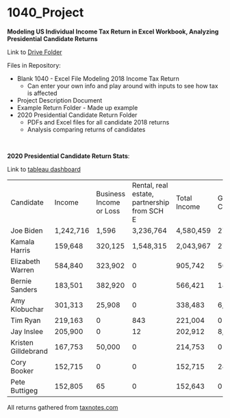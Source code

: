 # 1040_Project
**Modeling US Individual Income Tax Return in Excel Workbook, Analyzing Presidential Candidate Returns**

Link to [Drive Folder](https://drive.google.com/drive/u/2/folders/1ZtIlHaZWFQKG-dd0nJMSenU5yyaIhIF1) 

Files in Repository:
* Blank 1040 - Excel File Modeling 2018 Income Tax Return 
  * Can enter your own info and play around with inputs to see how tax is affected
* Project Description Document
* Example Return Folder - Made up example 
* 2020 Presidential Candidate Return Folder
  * PDFs and Excel files for all candidate 2018 returns
  * Analysis comparing returns of candidates


<br>

**2020 Presidential Candidate Return Stats**:

Link to [tableau dashboard](https://public.tableau.com/app/profile/scott1352/viz/IncomeTaxes-2020USPresidentialCandidates/Dashboard1)

|                     |      |                      |                                          |            |                |                  |                   |
|:--------------------|:----------|:------------------------|:--------------------------------------------|:-------------|:-----------------|:-------------------|:--------------------|
| Candidate   | Income    | Business Income or Loss | Rental, real estate, partnership from SCH E | Total Income | Gifts to Charity | Tax  | Effective Tax Rate        |
| Joe Biden           | 1,242,716 | 1,596                 | 3,236,764                                  | 4,580,459   | 275,796        | 1,517,831   | 35.6% |
| Kamala Harris       | 159,648  | 320,125                | 1,548,315                                   | 2,043,967    | 27,259         | 611,965   | 38.3%|
| Elizabeth Warren    | 584,840  | 323,902                | 0                                         | 905,742     | 50,128        | 230,068 | 29.3% |
| Bernie Sanders      | 183,501 | 382,920                | 0                                         | 566,421     | 18,950         | 133,214 | 28.0%   |
| Amy Klobuchar       | 301,313 | 25,908                 | 0                                         | 338,483     | 6,602          | 63,968 | 21.0% |
| Tim Ryan            | 219,163  | 0                   | 843                                  | 221,004     | 0            | 35,799           | 16.0% |
| Jay Inslee          | 205,900  | 0              | 12                                       | 202,912     | 8,295         | 29,906| 17.4% |
| Kristen Gilldebrand | 167,753  | 50,000           | 0                                         | 214,753     | 0              | 31,831         | 16.2%  |
| Cory Booker         | 152,715  | 0          | 0                                  | 152,715     | 24,000        | 22,781           | 19.2%  |
| Pete Buttigeg       | 152,805| 65      | 0                                        | 152,643    | 0              | 20,136 | 15.7% |


All returns gathered from [taxnotes.com](https://www.taxnotes.com/presidential-tax-returns)
